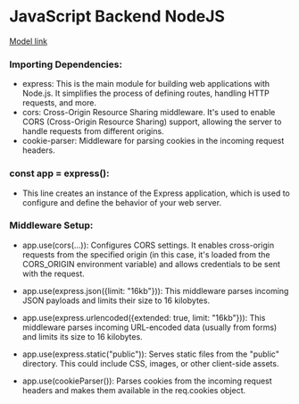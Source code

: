 # JavaScript Backend NodeJS

[Model link](https://app.eraser.io/workspace/YtPqZ1VogxGy1jzIDkzj?origin=share)

### Importing Dependencies:
- express: This is the main module for building web applications with Node.js. It simplifies the process of defining routes, handling HTTP requests, and more.
- cors: Cross-Origin Resource Sharing middleware. It's used to enable CORS (Cross-Origin Resource Sharing) support, allowing the server to handle requests from different origins.
- cookie-parser: Middleware for parsing cookies in the incoming request headers.

### const app = express(): 
- This line creates an instance of the Express application, which is used to configure and define the behavior of your web server.

### Middleware Setup:
- app.use(cors(...)): Configures CORS settings. It enables cross-origin requests from the specified origin (in this case, it's loaded from the CORS_ORIGIN environment variable) and allows credentials to be sent with the request.

- app.use(express.json({limit: "16kb"})): This middleware parses incoming JSON payloads and limits their size to 16 kilobytes.

- app.use(express.urlencoded({extended: true, limit: "16kb"})): This middleware parses incoming URL-encoded data (usually from forms) and limits its size to 16 kilobytes.

- app.use(express.static("public")): Serves static files from the "public" directory. This could include CSS, images, or other client-side assets.

- app.use(cookieParser()): Parses cookies from the incoming request headers and makes them available in the req.cookies object.